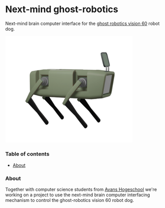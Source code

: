 # Next-mind ghost-robotics
Next-mind brain computer interface for the [ghost robotics vision 60](https://www.ghostrobotics.io/) robot dog.


  
<img src="./Assets/Images/robot-dog_01.png" width="400" alt="Robot dog" title="Doggo"/>

### Table of contents
- [About](#about)

### About
Together with computer science students from [Avans Hogeschool](https://www.avans.nl/) we're working on a project to use the next-mind brain computer interfacing mechanism to control the ghost-robotics vision 60 robot dog.
